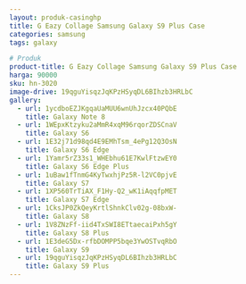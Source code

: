 ```yaml
---
layout: produk-casinghp
title: G Eazy Collage Samsung Galaxy S9 Plus Case
categories: samsung
tags: galaxy

# Produk
product-title: G Eazy Collage Samsung Galaxy S9 Plus Case
harga: 90000
sku: hn-3020
image-drive: 19qguYisqzJqKPzHSyqDL6BIhzb3HRLbC
gallery:
  - url: 1ycdboEZJKgqaUaMUU6wnUhJzcx40PQbE
    title: Galaxy Note 8
  - url: 1WEpxKtzyku2aMmR4xqM96rqorZDSCnaV
    title: Galaxy S6
  - url: 1E32j71d98qd4E9EMhTsm_4ePg12Q3OsN
    title: Galaxy S6 Edge
  - url: 1Yamr5rZ33s1_WHEbhu61E7KwlFtzwEY0
    title: Galaxy S6 Edge Plus
  - url: 1uBaw1fTnmG4KyTwxhjPz5R-l2VC0pjvE
    title: Galaxy S7
  - url: 1XP560TrTiAX_F1Hy-Q2_wK1iAqqfpMET
    title: Galaxy S7 Edge
  - url: 1CksJP0ZkQeyKrtlShnkClv02g-08bxW-
    title: Galaxy S8
  - url: 1V8ZNzFf-iid4TxSWI8ETtaecaiPxh5gY
    title: Galaxy S8 Plus
  - url: 1E3deG5Dx-rfbDOMPP5bqe3YwOSTvqRbO
    title: Galaxy S9
  - url: 19qguYisqzJqKPzHSyqDL6BIhzb3HRLbC
    title: Galaxy S9 Plus
---
```

